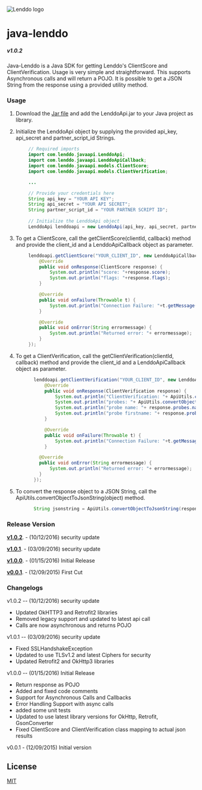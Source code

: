 ![Lenddo logo](http://cdn.alleywatch.com/wp-content/uploads/2013/11/lendo_logo.png)

# java-lenddo 
##### v1.0.2

### 
###
Java-Lenddo is a Java SDK for getting Lenddo's ClientScore and ClientVerification. Usage is very simple and straightforward. This supports Asynchronous calls and will return a POJO. It is possible to get a JSON String from the response using a provided utility method.

### Usage
1) Download the [Jar file](https://github.com/Lenddo/java-lenddo/releases/download/v1.0.2/LenddoApi.zip) and add the LenddoApi.jar to your Java project as library.

2) Initialize the LenddoApi object by supplying the provided api\_key, api\_secret and partner\_script_id Strings.

```java
        // Required imports
        import com.lenddo.javaapi.LenddoApi;
        import com.lenddo.javaapi.LenddoApiCallback;
        import com.lenddo.javaapi.models.ClientScore;
        import com.lenddo.javaapi.models.ClientVerification;

        ...

        // Provide your credentials here
        String api_key = "YOUR API KEY";
        String api_secret = "YOUR API SECRET";
        String partner_script_id = "YOUR PARTNER SCRIPT ID";
        
        // Initialize the LenddoApi object
        LenddoApi lenddoapi = new LenddoApi(api_key, api_secret, partner_script_id);
```

3) To get a ClientScore, call the getClientScore(clientId, callback) method and provide the client_id and a LenddoApiCallback object as parameter.

```java
        lenddoapi.getClientScore("YOUR_CLIENT_ID", new LenddoApiCallback<ClientScore>() {
            @Override
            public void onResponse(ClientScore response) {
                System.out.println("score: "+response.score);
                System.out.println("flags: "+response.flags);
            }

            @Override
            public void onFailure(Throwable t) {
                System.out.println("Connection Failure: "+t.getMessage());
            }

            @Override
            public void onError(String errormessage) {
                System.out.println("Returned error: "+ errormessage);
            }
        });
```

4) To get a ClientVerification, call the getClientVerification(clientId, callback) method and provide the client_id and a LenddoApiCallback object as parameter.


```java
          lenddoapi.getClientVerification("YOUR_CLIENT_ID", new LenddoApiCallback<ClientVerification>() {
              @Override
              public void onResponse(ClientVerification response) {
                  System.out.println("ClientVerification: "+ ApiUtils.convertObjectToJsonString(response));
                  System.out.println("probes: "+ ApiUtils.convertObjectToJsonString(response.probes));
                  System.out.println("probe name: "+ response.probes.name);
                  System.out.println("probe firstname: "+ response.probes.name.get(0));
              }

              @Override
              public void onFailure(Throwable t) {
                  System.out.println("Connection Failure: "+t.getMessage());
              }

            @Override
            public void onError(String errormessage) {
                System.out.println("Returned error: "+ errormessage);
            }
          });
```

5) To convert the response object to a JSON String, call the ApiUtils.convertObjectToJsonString(object) method.

```java
          String jsonstring = ApiUtils.convertObjectToJsonString(response);
```

### Release Version
[**v1.0.2**](https://github.com/Lenddo/java-lenddo/releases/tag/v1.0.2).  - (10/12/2016) security update

[**v1.0.1**](https://github.com/Lenddo/java-lenddo/releases/tag/v1.0.1).  - (03/09/2016) security update

[**v1.0.0**](https://github.com/Lenddo/java-lenddo/releases/tag/v1.0.0).  - (01/15/2016) Initial Release

[**v0.0.1**](https://github.com/Lenddo/java-lenddo/releases/tag/v0.0.1).  - (12/09/2015) First Cut

### Changelogs
v1.0.2  -- (10/12/2016) security update
- Updated OkHTTP3 and Retrofit2 libraries
- Removed legacy support and updated to latest api call
- Calls are now asynchronous and returns POJO

v1.0.1  -- (03/09/2016) security update
- Fixed SSLHandshakeException
- Updated to use TLSv1.2 and latest Ciphers for security
- Updated Retrofit2 and OkHttp3 libraries


v1.0.0  -- (01/15/2016) Initial Release
- Return response as POJO
- Added and fixed code comments 
- Support for Asynchronous Calls and Callbacks
- Error Handling Support with async calls
- added some unit tests
- Updated to use latest library versions for OkHttp, Retrofit, GsonConverter
- Fixed ClientScore and ClientVerification class mapping to actual json results

        
v0.0.1  - (12/09/2015) Initial version


License
----

[MIT](https://raw.githubusercontent.com/Lenddo/java-lenddo/v1.0.0/LICENSE)
